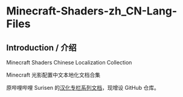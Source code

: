 # Minecraft-Shaders-zh_CN-Lang-Files
## Introduction / 介绍
Minecraft Shaders Chinese Localization Collection

Minecraft 光影配置中文本地化文档合集

原哔哩哔哩 Surisen 的[汉化专栏系列文档](https://space.bilibili.com/286713864/article)，现增设 GitHub 仓库。
